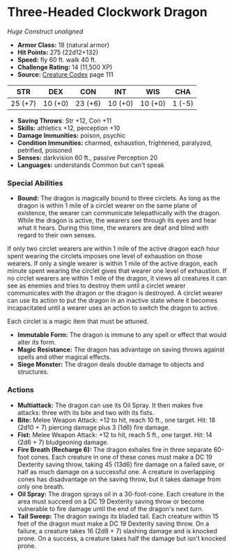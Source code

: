 # Three-Headed Clockwork Dragon

*Huge* *Construct* *unaligned*

- **Armor Class:** 18 (natural armor)
- **Hit Points:** 275 (22d12+132)
- **Speed:** fly 60 ft. walk 40 ft.
- **Challenge Rating:** 14 (11,500 XP)
- **Source:** [Creature Codex](https://koboldpress.com/kpstore/product/creature-codex-for-5th-edition-dnd) page 111

| STR | DEX | CON | INT | WIS | CHA |
| --- | --- | --- | --- | --- | --- |
| 25 (+7) | 10 (+0) | 23 (+6) | 10 (+0) | 10 (+0) | 1 (-5) |

- **Saving Throws**: Str +12, Con +11
- **Skills:** athletics +12, perception +10
- **Damage Immunities:** poison, psychic
- **Condition Immunities:** charmed, exhaustion, frightened, paralyzed, petrified, poisoned
- **Senses:** darkvision 60 ft., passive Perception 20
- **Languages:** understands Common but can't speak

### Special Abilities

- **Bound:** The dragon is magically bound to three circlets. As long as the dragon is within 1 mile of a circlet wearer on the same plane of existence, the wearer can communicate telepathically with the dragon. While the dragon is active, the wearers see through its eyes and hear what it hears. During this time, the wearers are deaf and blind with regard to their own senses. 

If only two circlet wearers are within 1 mile of the active dragon each hour spent wearing the circlets imposes one level of exhaustion on those wearers. If only a single wearer is within 1 mile of the active dragon, each minute spent wearing the circlet gives that wearer one level of exhaustion. If no circlet wearers are within 1 mile of the dragon, it views all creatures it can see as enemies and tries to destroy them until a circlet wearer communicates with the dragon or the dragon is destroyed. A circlet wearer can use its action to put the dragon in an inactive state where it becomes incapacitated until a wearer uses an action to switch the dragon to active. 

Each circlet is a magic item that must be attuned.
- **Immutable Form:** The dragon is immune to any spell or effect that would alter its form.
- **Magic Resistance:** The dragon has advantage on saving throws against spells and other magical effects.
- **Siege Monster:** The dragon deals double damage to objects and structures.

### Actions

- **Multiattack:** The dragon can use its Oil Spray. It then makes five attacks: three with its bite and two with its fists.
- **Bite:** Melee Weapon Attack: +12 to hit, reach 10 ft., one target. Hit: 18 (2d10 + 7) piercing damage plus 3 (1d6) fire damage.
- **Fist:** Melee Weapon Attack: +12 to hit, reach 5 ft., one target. Hit: 14 (2d6 + 7) bludgeoning damage.
- **Fire Breath (Recharge 6):** The dragon exhales fire in three separate 60-foot cones. Each creature in one of these cones must make a DC 19 Dexterity saving throw, taking 45 (13d6) fire damage on a failed save, or half as much damage on a successful one. A creature in overlapping cones has disadvantage on the saving throw, but it takes damage from only one breath.
- **Oil Spray:** The dragon sprays oil in a 30-foot-cone. Each creature in the area must succeed on a DC 19 Dexterity saving throw or become vulnerable to fire damage until the end of the dragon's next turn.
- **Tail Sweep:** The dragon swings its bladed tail. Each creature within 15 feet of the dragon must make a DC 19 Dexterity saving throw. On a failure, a creature takes 16 (2d8 + 7) slashing damage and is knocked prone. On a success, a creature takes half the damage but isn't knocked prone.


